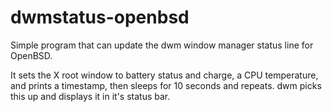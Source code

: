 # dwmstatus-openbsd

Simple program that can update the dwm window manager status line for
OpenBSD.

It sets the X root window to battery status and charge, a CPU
temperature, and prints a timestamp, then sleeps for 10 seconds and
repeats. dwm picks this up and displays it in it's status bar.
